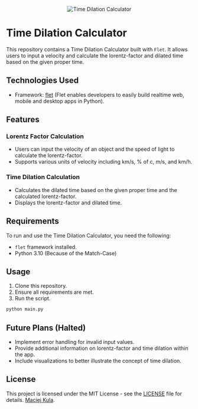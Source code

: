 <p align="center">
  <img src="https://cloud.mcjkula.com/index.php/s/d6spHtmo8tKiTtp" alt="Time Dilation Calculator" width="auto" height="auto">
</p>

# Time Dilation Calculator

This repository contains a Time Dilation Calculator built with `Flet`. It allows users to input a velocity and calculate the lorentz-factor and dilated time based on the given proper time.

## Technologies Used

- Framework: [flet](https://github.com/flet-dev/flet) (Flet enables developers to easily build realtime web, mobile and desktop apps in Python).

## Features

### Lorentz Factor Calculation
- Users can input the velocity of an object and the speed of light to calculate the lorentz-factor.
- Supports various units of velocity including km/s, % of c, m/s, and km/h.

### Time Dilation Calculation
- Calculates the dilated time based on the given proper time and the calculated lorentz-factor.
- Displays the lorentz-factor and dilated time.

## Requirements

To run and use the Time Dilation Calculator, you need the following:

- `flet` framework installed.
- Python 3.10 (Because of the Match-Case)

## Usage

1. Clone this repository.
2. Ensure all requirements are met.
3. Run the script.

```bash
python main.py
```

## Future Plans (Halted)
- Implement error handling for invalid input values.
- Provide additional information on lorentz-factor and time dilation within the app.
- Include visualizations to better illustrate the concept of time dilation.

## License
This project is licensed under the MIT License - see the [LICENSE](LICENSE) file for details. [Maciej Kula](https://github.com/mcjkula).